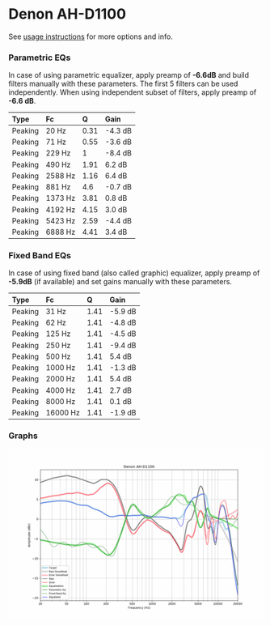# Denon AH-D1100
See [usage instructions](https://github.com/jaakkopasanen/AutoEq#usage) for more options and info.

### Parametric EQs
In case of using parametric equalizer, apply preamp of **-6.6dB** and build filters manually
with these parameters. The first 5 filters can be used independently.
When using independent subset of filters, apply preamp of **-6.6 dB**.

| Type    | Fc      |    Q | Gain    |
|:--------|:--------|:-----|:--------|
| Peaking | 20 Hz   | 0.31 | -4.3 dB |
| Peaking | 71 Hz   | 0.55 | -3.6 dB |
| Peaking | 229 Hz  | 1    | -8.4 dB |
| Peaking | 490 Hz  | 1.91 | 6.2 dB  |
| Peaking | 2588 Hz | 1.16 | 6.4 dB  |
| Peaking | 881 Hz  | 4.6  | -0.7 dB |
| Peaking | 1373 Hz | 3.81 | 0.8 dB  |
| Peaking | 4192 Hz | 4.15 | 3.0 dB  |
| Peaking | 5423 Hz | 2.59 | -4.4 dB |
| Peaking | 6888 Hz | 4.41 | 3.4 dB  |

### Fixed Band EQs
In case of using fixed band (also called graphic) equalizer, apply preamp of **-5.9dB**
(if available) and set gains manually with these parameters.

| Type    | Fc       |    Q | Gain    |
|:--------|:---------|:-----|:--------|
| Peaking | 31 Hz    | 1.41 | -5.9 dB |
| Peaking | 62 Hz    | 1.41 | -4.8 dB |
| Peaking | 125 Hz   | 1.41 | -4.5 dB |
| Peaking | 250 Hz   | 1.41 | -9.4 dB |
| Peaking | 500 Hz   | 1.41 | 5.4 dB  |
| Peaking | 1000 Hz  | 1.41 | -1.3 dB |
| Peaking | 2000 Hz  | 1.41 | 5.4 dB  |
| Peaking | 4000 Hz  | 1.41 | 2.7 dB  |
| Peaking | 8000 Hz  | 1.41 | 0.1 dB  |
| Peaking | 16000 Hz | 1.41 | -1.9 dB |

### Graphs
![](./Denon%20AH-D1100.png)